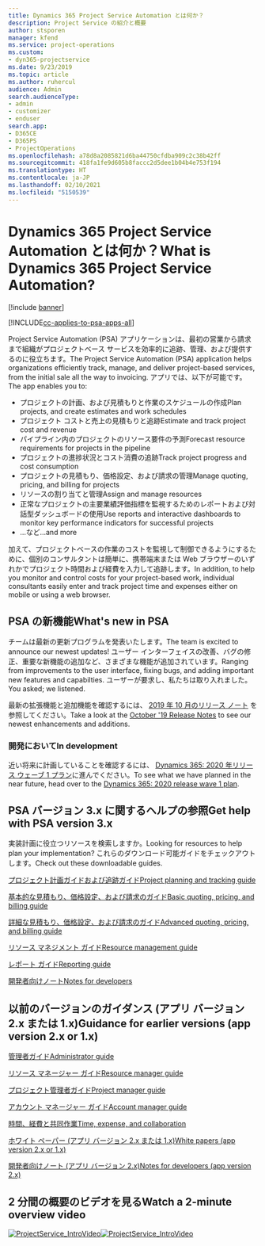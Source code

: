 ```yaml
---
title: Dynamics 365 Project Service Automation とは何か？
description: Project Service の紹介と概要
author: stsporen
manager: kfend
ms.service: project-operations
ms.custom:
- dyn365-projectservice
ms.date: 9/23/2019
ms.topic: article
ms.author: ruhercul
audience: Admin
search.audienceType:
- admin
- customizer
- enduser
search.app:
- D365CE
- D365PS
- ProjectOperations
ms.openlocfilehash: a78d8a2085821d6ba44750cfdba909c2c38b42ff
ms.sourcegitcommit: 418fa1fe9d605b8faccc2d5dee1b04b4e753f194
ms.translationtype: HT
ms.contentlocale: ja-JP
ms.lasthandoff: 02/10/2021
ms.locfileid: "5150539"
---
```

# <a name="what-is-dynamics-365-project-service-automation"></a><span data-ttu-id="523b2-103">Dynamics 365 Project Service Automation とは何か？</span><span class="sxs-lookup"><span data-stu-id="523b2-103">What is Dynamics 365 Project Service Automation?</span></span>

[!include [banner](../includes/psa-now-project-operations.md)]

[!INCLUDE[cc-applies-to-psa-apps-all](../includes/cc-applies-to-psa-apps-all.md)]

<span data-ttu-id="523b2-104">Project Service Automation (PSA) アプリケーションは、最初の営業から請求まで組織がプロジェクトベース サービスを効率的に追跡、管理、および提供するのに役立ちます。</span><span class="sxs-lookup"><span data-stu-id="523b2-104">The Project Service Automation (PSA) application helps organizations efficiently track, manage, and deliver project-based services, from the initial sale all the way to invoicing.</span></span> <span data-ttu-id="523b2-105">アプリでは、以下が可能です。</span><span class="sxs-lookup"><span data-stu-id="523b2-105">The app enables you to:</span></span>

- <span data-ttu-id="523b2-106">プロジェクトの計画、および見積もりと作業のスケジュールの作成</span><span class="sxs-lookup"><span data-stu-id="523b2-106">Plan projects, and create estimates and work schedules</span></span>
- <span data-ttu-id="523b2-107">プロジェクト コストと売上の見積もりと追跡</span><span class="sxs-lookup"><span data-stu-id="523b2-107">Estimate and track project cost and revenue</span></span>
- <span data-ttu-id="523b2-108">パイプライン内のプロジェクトのリソース要件の予測</span><span class="sxs-lookup"><span data-stu-id="523b2-108">Forecast resource requirements for projects in the pipeline</span></span>
- <span data-ttu-id="523b2-109">プロジェクトの進捗状況とコスト消費の追跡</span><span class="sxs-lookup"><span data-stu-id="523b2-109">Track project progress and cost consumption</span></span>
- <span data-ttu-id="523b2-110">プロジェクトの見積もり、価格設定、および請求の管理</span><span class="sxs-lookup"><span data-stu-id="523b2-110">Manage quoting, pricing, and billing for projects</span></span>
- <span data-ttu-id="523b2-111">リソースの割り当てと管理</span><span class="sxs-lookup"><span data-stu-id="523b2-111">Assign and manage resources</span></span>
- <span data-ttu-id="523b2-112">正常なプロジェクトの主要業績評価指標を監視するためのレポートおよび対話型ダッシュボードの使用</span><span class="sxs-lookup"><span data-stu-id="523b2-112">Use reports and interactive dashboards to monitor key performance indicators for successful projects</span></span>
- <span data-ttu-id="523b2-113">...など</span><span class="sxs-lookup"><span data-stu-id="523b2-113">...and more</span></span>

<span data-ttu-id="523b2-114">加えて、プロジェクトベースの作業のコストを監視して制御できるようにするために、個別のコンサルタントは簡単に、携帯端末または Web ブラウザーのいずれかでプロジェクト時間および経費を入力して追跡します。</span><span class="sxs-lookup"><span data-stu-id="523b2-114">In addition, to help you monitor and control costs for your project-based work, individual consultants easily enter and track project time and expenses either on mobile or using a web browser.</span></span>

## <a name="whats-new-in-psa"></a><span data-ttu-id="523b2-115">PSA の新機能</span><span class="sxs-lookup"><span data-stu-id="523b2-115">What's new in PSA</span></span>
<span data-ttu-id="523b2-116">チームは最新の更新プログラムを発表いたします。</span><span class="sxs-lookup"><span data-stu-id="523b2-116">The team is excited to announce our newest updates!</span></span> <span data-ttu-id="523b2-117">ユーザー インターフェイスの改善、バグの修正、重要な新機能の追加など、さまざまな機能が追加されています。</span><span class="sxs-lookup"><span data-stu-id="523b2-117">Ranging from improvements to the user interface, fixing bugs, and adding important new features and capabilties.</span></span> <span data-ttu-id="523b2-118">ユーザーが要求し、私たちは取り入れました。</span><span class="sxs-lookup"><span data-stu-id="523b2-118">You asked; we listened.</span></span>

<span data-ttu-id="523b2-119">最新の拡張機能と追加機能を確認するには、 [2019 年 10 月のリリース ノート](https://docs.microsoft.com/dynamics365-release-plan/2019wave2/index) を参照してください。</span><span class="sxs-lookup"><span data-stu-id="523b2-119">Take a look at the [October '19 Release Notes](https://docs.microsoft.com/dynamics365-release-plan/2019wave2/index) to see our newest enhancements and additions.</span></span>

### <a name="in-development"></a><span data-ttu-id="523b2-120">開発において</span><span class="sxs-lookup"><span data-stu-id="523b2-120">In development</span></span>
<span data-ttu-id="523b2-121">近い将来に計画していることを確認するには、 [Dynamics 365: 2020 年リリース ウェーブ 1 プラン](https://docs.microsoft.com/dynamics365-release-plan/2020wave1/index)に進んでください。</span><span class="sxs-lookup"><span data-stu-id="523b2-121">To see what we have planned in the near future, head over to the [Dynamics 365: 2020 release wave 1 plan](https://docs.microsoft.com/dynamics365-release-plan/2020wave1/index).</span></span>

## <a name="get-help-with-psa-version-3x"></a><span data-ttu-id="523b2-122">PSA バージョン 3.x に関するヘルプの参照</span><span class="sxs-lookup"><span data-stu-id="523b2-122">Get help with PSA version 3.x</span></span>
<span data-ttu-id="523b2-123">実装計画に役立つリソースを検索しますか。</span><span class="sxs-lookup"><span data-stu-id="523b2-123">Looking for resources to help plan your implementation?</span></span> <span data-ttu-id="523b2-124">これらのダウンロード可能ガイドをチェックアウトします。</span><span class="sxs-lookup"><span data-stu-id="523b2-124">Check out these downloadable guides.</span></span>

 [<span data-ttu-id="523b2-125">プロジェクト計画ガイドおよび追跡ガイド</span><span class="sxs-lookup"><span data-stu-id="523b2-125">Project planning and tracking guide</span></span>](../psa/implementation-guides/project-planning-tracking.md)

 [<span data-ttu-id="523b2-126">基本的な見積もり、価格設定、および請求のガイド</span><span class="sxs-lookup"><span data-stu-id="523b2-126">Basic quoting, pricing, and billing guide</span></span>](../psa/implementation-guides/begin-quoting-pricing-billing.md)

 [<span data-ttu-id="523b2-127">詳細な見積もり、価格設定、および請求のガイド</span><span class="sxs-lookup"><span data-stu-id="523b2-127">Advanced quoting, pricing, and billing guide</span></span>](../psa/implementation-guides/adv-quoting-pricing-billing.md)

 [<span data-ttu-id="523b2-128">リソース マネジメント ガイド</span><span class="sxs-lookup"><span data-stu-id="523b2-128">Resource management guide</span></span>](../psa/implementation-guides/resource-management-guide.md)

 [<span data-ttu-id="523b2-129">レポート ガイド</span><span class="sxs-lookup"><span data-stu-id="523b2-129">Reporting guide</span></span>](../psa/implementation-guides/reporting-guide.md)

 [<span data-ttu-id="523b2-130">開発者向けノート</span><span class="sxs-lookup"><span data-stu-id="523b2-130">Notes for developers</span></span>](../psa/developer-guides/overview-dev-notes-v3.x.md)

## <a name="guidance-for-earlier-versions-app-version-2x-or-1x"></a><span data-ttu-id="523b2-131">以前のバージョンのガイダンス (アプリ バージョン 2.x または 1.x)</span><span class="sxs-lookup"><span data-stu-id="523b2-131">Guidance for earlier versions (app version 2.x or 1.x)</span></span>
 [<span data-ttu-id="523b2-132">管理者ガイド</span><span class="sxs-lookup"><span data-stu-id="523b2-132">Administrator guide</span></span>](../psa/admin-guide.md)

 [<span data-ttu-id="523b2-133">リソース マネージャー ガイド</span><span class="sxs-lookup"><span data-stu-id="523b2-133">Resource manager guide</span></span>](../psa/resource-manager-guide.md)

 [<span data-ttu-id="523b2-134">プロジェクト管理者ガイド</span><span class="sxs-lookup"><span data-stu-id="523b2-134">Project manager guide</span></span>](../psa/project-manager-guide.md)

 [<span data-ttu-id="523b2-135">アカウント マネージャー ガイド</span><span class="sxs-lookup"><span data-stu-id="523b2-135">Account manager guide</span></span>](../psa/account-manager-guide.md)

 [<span data-ttu-id="523b2-136">時間、経費と共同作業</span><span class="sxs-lookup"><span data-stu-id="523b2-136">Time, expense, and collaboration</span></span>](../psa/time-expense-collaboration-guide.md)

 [<span data-ttu-id="523b2-137">ホワイト ペーパー (アプリ バージョン 2.x または 1.x)</span><span class="sxs-lookup"><span data-stu-id="523b2-137">White papers (app version 2.x or 1.x)</span></span>](../psa/white-papers.md)

 [<span data-ttu-id="523b2-138">開発者向けノート (アプリ バージョン 2.x)</span><span class="sxs-lookup"><span data-stu-id="523b2-138">Notes for developers (app version 2.x)</span></span>](../psa/developer-guides/add-custom-qoi-forms-v2.x.md)

 ## <a name="watch-a-2-minute-overview-video"></a><span data-ttu-id="523b2-139">2 分間の概要のビデオを見る</span><span class="sxs-lookup"><span data-stu-id="523b2-139">Watch a 2-minute overview video</span></span>
 <a name="heroArea"></a> <span data-ttu-id="523b2-140">[![ProjectService_IntroVideo](../psa/media/project-service-intro-video.png "ProjectService_IntroVideo")](https://go.microsoft.com/fwlink/p/?LinkId=799457)</span><span class="sxs-lookup"><span data-stu-id="523b2-140">[![ProjectService_IntroVideo](../psa/media/project-service-intro-video.png "ProjectService_IntroVideo")](https://go.microsoft.com/fwlink/p/?LinkId=799457)</span></span>


